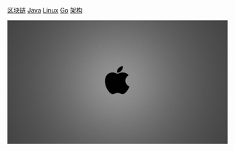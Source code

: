 [区块链](content/blockchain/)
[Java](content/java/)
[Linux](content/linux/)
[Go](content/go/)
[架构](content/architect/)

<!-- background image -->
![](lib/images/pg.jpg)